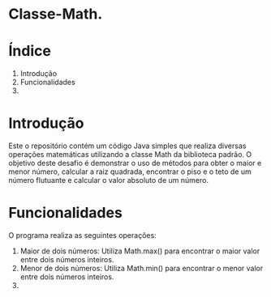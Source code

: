 # Classe-Math.

# Índice

1. Introdução
2. Funcionalidades
3. 




# Introdução
Este o repositório contém um código Java simples que realiza diversas operações matemáticas utilizando a classe Math da biblioteca padrão. O objetivo deste desafio é demonstrar o uso de métodos para obter o maior e menor número, calcular a raiz quadrada, encontrar o piso e o teto de um número flutuante e calcular o valor absoluto de um número.

# Funcionalidades
O programa realiza as seguintes operações:
1. Maior de dois números: Utiliza Math.max() para encontrar o maior valor entre dois números inteiros.
2. Menor de dois números: Utiliza Math.min() para encontrar o menor valor entre dois números inteiros.
3. 
